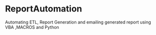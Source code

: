 # ReportAutomation
 Automating ETL, Report Generation and emailing generated report using VBA ,MACROS and Python
